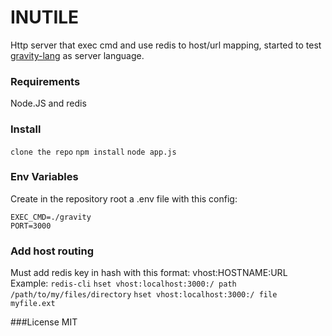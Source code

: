 # INUTILE
Http server that exec cmd and use redis to host/url mapping, started to test [gravity-lang](https://marcobambini.github.io/gravity/) as server language.

### Requirements
Node.JS and redis

### Install
`clone the repo`
`npm install`
`node app.js`

### Env Variables
Create in the repository root a .env file with this config:
```
EXEC_CMD=./gravity
PORT=3000
```

### Add host routing
Must add redis key in hash with this format: vhost:HOSTNAME:URL    
Example:
`redis-cli`
`hset vhost:localhost:3000:/ path /path/to/my/files/directory`
`hset vhost:localhost:3000:/ file myfile.ext`

###License
MIT
